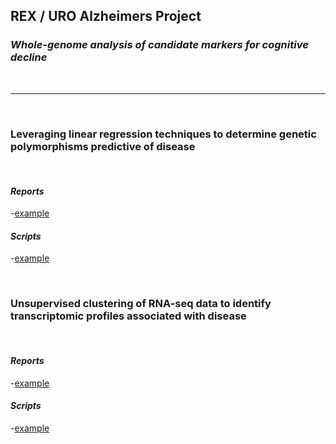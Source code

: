 ## REX / URO Alzheimers Project

### ***Whole-genome analysis of candidate markers for cognitive decline***

<br>


***

<br>

### **Leveraging linear regression techniques to determine genetic polymorphisms predictive of disease**

<br>


#### *Reports*


-[example](example/link/here)


#### *Scripts*


-[example](example/link/here)


<br>

### **Unsupervised clustering of RNA-seq data to identify transcriptomic profiles associated with disease**

<br>


#### *Reports*


-[example](example/link/here)


#### *Scripts*


-[example](example/link/here)